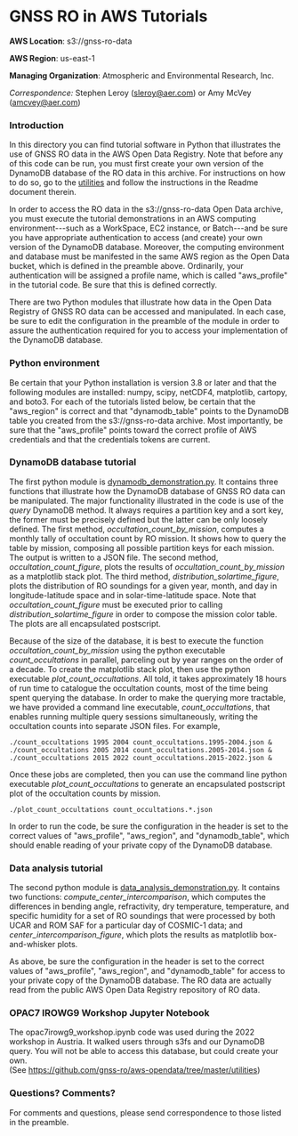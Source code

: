 GNSS RO in AWS Tutorials
============================================

**AWS Location**: s3://gnss-ro-data

**AWS Region**: us-east-1  

**Managing Organization**: Atmospheric and Environmental Research, Inc.

*Correspondence:* Stephen Leroy (sleroy@aer.com) or Amy McVey (amcvey@aer.com)


### Introduction

In this directory you can find tutorial software in Python that illustrates
the use of GNSS RO data in the AWS Open Data Registry. Note that before any
of this code can be run, you must first create your own version of the
DynamoDB database of the RO data in this archive. For instructions on how
to do so, go to the [utilities](http://github.com/gnss-ro/aws-opendata/tree/master/utilities)
and follow the instructions in the Readme document therein.

In order to access the RO data in the s3://gnss-ro-data Open Data
archive, you must execute the tutorial demonstrations in an AWS computing
environment---such as a WorkSpace, EC2 instance, or Batch---and be sure
you have appropriate authentication to access (and create) your own version
of the DynamoDB database. Moreover, the computing environment and database
must be manifested in the same AWS region as the Open Data bucket, which is
defined in the preamble above. Ordinarily, your authentication will be
assigned a profile name, which is called "aws_profile" in the tutorial code.
Be sure that this is defined correctly.

There are two Python modules that illustrate how data in the Open Data
Registry of GNSS RO data can be accessed and manipulated. In each case,
be sure to edit the configuration in the preamble of the module in order to
assure the authentication required for you to access your implementation of
the DynamoDB database.

### Python environment

Be certain that your Python installation is version 3.8 or later
and that the following modules are installed: numpy, scipy, netCDF4,
matplotlib, cartopy, and boto3. For each of the tutorials listed below,
be certain that the "aws_region" is correct and that "dynamodb_table"
points to the DynamoDB table you created from the s3://gnss-ro-data
archive. Most importantly, be sure that the "aws_profile" points toward
the correct profile of AWS credentials and that the credentials tokens
are current.

### DynamoDB database tutorial

The first python module is
[dynamodb_demonstration.py](http://github.com/gnss-ro/aws-opendata/blob/master/tutorials/dynamodb_demonstration.py).
It contains three
functions that illustrate how the DynamoDB database of GNSS RO data can be
manipulated. The major functionality illustrated in the code is use of the
*query* DynamoDB method. It always requires a partition
key and a sort key, the former must be precisely defined but the latter
can be only loosely defined. The
first method, *occultation_count_by_mission*, computes a monthly tally of
occultation count by RO mission. It shows how to query the table by mission,
composing all possible partition keys for each mission. The output is
written to a JSON file. The second method, *occultation_count_figure*, plots
the results of *occultation_count_by_mission* as a matplotlib stack plot.
The third method, *distribution_solartime_figure*, plots the distribution of
RO soundings for a given year, month, and day in longitude-latitude space
and in solar-time-latitude space. Note that *occultation_count_figure* must
be executed prior to calling *distribution_solartime_figure* in order to
compose the mission color table. The plots are all encapsulated postscript.

Because of the size of the database, it is best to execute the function
*occultation_count_by_mission* using the python executable *count_occultations*
in parallel, parceling out by year ranges on the order of a decade. To
create the matplotlib stack plot, then use the python executable
*plot_count_occultations*. All told, it takes approximately 18 hours of
run time to catalogue the occultation counts, most of the time being spent
querying the database. In order to make the querying more tractable, we have
provided a command line executable, *count_occultations*, that enables running multiple query
sessions simultaneously, writing the occultation counts into separate JSON
files. For example,
```
./count_occultations 1995 2004 count_occultations.1995-2004.json &
./count_occultations 2005 2014 count_occultations.2005-2014.json &
./count_occultations 2015 2022 count_occultations.2015-2022.json &
```
Once these jobs are completed, then you can use the command line
python executable *plot_count_occultations* to generate an encapsulated
postscript plot of the occultation counts by mission.
```
./plot_count_occultations count_occultations.*.json
```

In order to run the code, be sure the configuration in the header is set to
the correct values of "aws_profile", "aws_region", and "dynamodb_table",
which should enable reading of your private copy of the DynamoDB database.

### Data analysis tutorial

The second python module is
[data_analysis_demonstration.py](http://github.com/gnss-ro/aws-opendata/blob/master/tutorials/data_analysis_demonstration.py).
It contains
two functions: *compute_center_intercomparison*, which computes the
differences in bending angle, refractivity, dry temperature, temperature,
and specific humidity for a set of RO soundings that were processed by
both UCAR and ROM SAF for a particular day of COSMIC-1 data; and
*center_intercomparison_figure*, which plots the results as matplotlib
box-and-whisker plots.

As above, be sure the configuration in the header is set to the correct
values of "aws_profile", "aws_region", and "dynamodb_table" for access
to your private copy of the DynamoDB database. The RO data are actually
read from the public AWS Open Data Registry repository of RO data.

### OPAC7 IROWG9 Workshop Jupyter Notebook
The opac7irowg9_workshop.ipynb code was used during the 2022 workshop in Austria.
It walked users through s3fs and our DynamoDB query.  You will not be able to
access this database, but could create your own.  
(See https://github.com/gnss-ro/aws-opendata/tree/master/utilities)

### Questions? Comments?

For comments and questions, please send correspondence to those listed
in the preamble.
